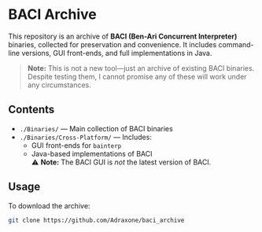 # BACI Archive

This repository is an archive of **BACI (Ben-Ari Concurrent Interpreter)** binaries, collected for preservation and convenience. It includes command-line versions, GUI front-ends, and full implementations in Java.

> **Note:** This is not a new tool—just an archive of existing BACI binaries. Despite testing them, I cannot promise any of these will work under any circumstances.

## Contents

- `./Binaries/` — Main collection of BACI binaries
- `./Binaries/Cross-Platform/` — Includes:
  - GUI front-ends for `bainterp`
  - Java-based implementations of BACI  
  ⚠️ **Note:** The BACI GUI is *not* the latest version of BACI.

## Usage

To download the archive:

```bash
git clone https://github.com/Adraxone/baci_archive
```
